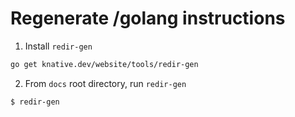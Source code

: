 # Regenerate /golang instructions

1. Install `redir-gen`

```sh
go get knative.dev/website/tools/redir-gen
```

2. From `docs` root directory, run `redir-gen`

```sh
$ redir-gen
```
